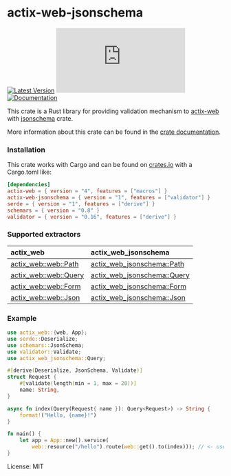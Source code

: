 # actix-web-jsonschema

[![Latest Version](https://img.shields.io/crates/v/actix-web-jsonschema.svg?color=green&style=flat-square)](https://crates.io/crates/actix-web-jsonschema)
[![GitHub license](https://badgen.net/github/license/Naereen/Strapdown.js?style=flat-square)](https://github.com/Naereen/StrapDown.js/blob/master/LICENSE)
[![Documentation](https://docs.rs/actix-web-jsonschema/badge.svg)](https://docs.rs/actix-web-jsonschema)

This crate is a Rust library for providing validation mechanism
to [actix-web](https://github.com/actix/actix-web) with [jsonschema](https://github.com/Stranger6667/jsonschema-rs) crate.

More information about this crate can be found in the [crate documentation](https://docs.rs/actix-web-jsonschema).

### Installation
This crate works with Cargo and can be found on [crates.io](https://crates.io/crates/actix-web-jsonschema) with a Cargo.toml like:

```toml
[dependencies]
actix-web = { version = "4", features = ["macros"] }
actix-web-jsonschema = { version = "1", features = ["validator"] }
serde = { version = "1", features = ["derive"] }
schemars = { version = "0.8" }
validator = { version = "0.16", features = ["derive"] }
```

### Supported extractors
| actix_web                                                                                 | actix_web_jsonschema                                                                                              |
| :---------------------------------------------------------------------------------------- | :---------------------------------------------------------------------------------------------------------------- |
| [actix_web::web::Path](https://docs.rs/actix-web/latest/actix_web/web/struct.Path.html)   | [actix_web_jsonschema::Path](https://docs.rs/actix-web-jsonschema/latest/actix_web_jsonschema/struct.Path.html)   |
| [actix_web::web::Query](https://docs.rs/actix-web/latest/actix_web/web/struct.Query.html) | [actix_web_jsonschema::Query](https://docs.rs/actix-web-jsonschema/latest/actix_web_jsonschema/struct.Query.html) |
| [actix_web::web::Form](https://docs.rs/actix-web/latest/actix_web/web/struct.Form.html)   | [actix_web_jsonschema::Form](https://docs.rs/actix-web-jsonschema/latest/actix_web_jsonschema/struct.Form.html)   |
| [actix_web::web::Json](https://docs.rs/actix-web/latest/actix_web/web/struct.Json.html)   | [actix_web_jsonschema::Json](https://docs.rs/actix-web-jsonschema/latest/actix_web_jsonschema/struct.Json.html)   |

### Example

```rust
use actix_web::{web, App};
use serde::Deserialize;
use schemars::JsonSchema;
use validator::Validate;
use actix_web_jsonschema::Query;

#[derive(Deserialize, JsonSchema, Validate)]
struct Request {
    #[validate(length(min = 1, max = 20))]
    name: String,
}

async fn index(Query(Request{ name }): Query<Request>) -> String {
    format!("Hello, {name}!")
}

fn main() {
    let app = App::new().service(
        web::resource("/hello").route(web::get().to(index))); // <- use `Query` extractor
}
```


License: MIT
